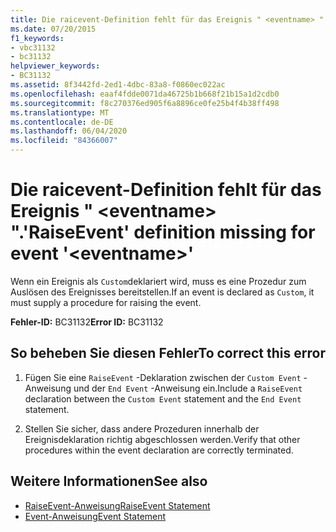 ```yaml
---
title: Die raicevent-Definition fehlt für das Ereignis " <eventname> ".
ms.date: 07/20/2015
f1_keywords:
- vbc31132
- bc31132
helpviewer_keywords:
- BC31132
ms.assetid: 8f3442fd-2ed1-4dbc-83a8-f0860ec022ac
ms.openlocfilehash: eaaf4fdde0071da46725b1b668f21b15a1d2cdb0
ms.sourcegitcommit: f8c270376ed905f6a8896ce0fe25b4f4b38ff498
ms.translationtype: MT
ms.contentlocale: de-DE
ms.lasthandoff: 06/04/2020
ms.locfileid: "84366007"
---
```

# <a name="raiseevent-definition-missing-for-event-eventname"></a><span data-ttu-id="b1107-102">Die raicevent-Definition fehlt für das Ereignis " \<eventname> ".</span><span class="sxs-lookup"><span data-stu-id="b1107-102">'RaiseEvent' definition missing for event '\<eventname>'</span></span>
<span data-ttu-id="b1107-103">Wenn ein Ereignis als `Custom`deklariert wird, muss es eine Prozedur zum Auslösen des Ereignisses bereitstellen.</span><span class="sxs-lookup"><span data-stu-id="b1107-103">If an event is declared as `Custom`, it must supply a procedure for raising the event.</span></span>  
  
 <span data-ttu-id="b1107-104">**Fehler-ID:** BC31132</span><span class="sxs-lookup"><span data-stu-id="b1107-104">**Error ID:** BC31132</span></span>  
  
## <a name="to-correct-this-error"></a><span data-ttu-id="b1107-105">So beheben Sie diesen Fehler</span><span class="sxs-lookup"><span data-stu-id="b1107-105">To correct this error</span></span>  
  
1. <span data-ttu-id="b1107-106">Fügen Sie eine `RaiseEvent` -Deklaration zwischen der `Custom Event` -Anweisung und der `End Event` -Anweisung ein.</span><span class="sxs-lookup"><span data-stu-id="b1107-106">Include a `RaiseEvent` declaration between the `Custom Event` statement and the `End Event` statement.</span></span>  
  
2. <span data-ttu-id="b1107-107">Stellen Sie sicher, dass andere Prozeduren innerhalb der Ereignisdeklaration richtig abgeschlossen werden.</span><span class="sxs-lookup"><span data-stu-id="b1107-107">Verify that other procedures within the event declaration are correctly terminated.</span></span>  
  
## <a name="see-also"></a><span data-ttu-id="b1107-108">Weitere Informationen</span><span class="sxs-lookup"><span data-stu-id="b1107-108">See also</span></span>

- [<span data-ttu-id="b1107-109">RaiseEvent-Anweisung</span><span class="sxs-lookup"><span data-stu-id="b1107-109">RaiseEvent Statement</span></span>](../language-reference/statements/raiseevent-statement.md)
- [<span data-ttu-id="b1107-110">Event-Anweisung</span><span class="sxs-lookup"><span data-stu-id="b1107-110">Event Statement</span></span>](../language-reference/statements/event-statement.md)
